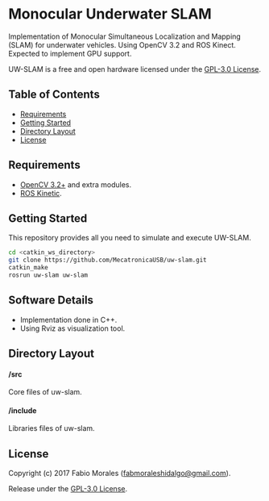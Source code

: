 # Monocular Underwater SLAM

Implementation of Monocular Simultaneous Localization and Mapping (SLAM) for underwater vehicles. Using OpenCV 3.2 and ROS Kinect. Expected to implement GPU support.

UW-SLAM is a free and open hardware licensed under the [GPL-3.0 License](https://en.wikipedia.org/wiki/GNU_General_Public_License).

## Table of Contents
- [Requirements](#requirements)
- [Getting Started](#getting-started)
- [Directory Layout](#directory-layout)
- [License](#license)

## Requirements

- [OpenCV 3.2+](http://opencv.org) and extra modules.
- [ROS Kinetic](http://wiki.ros.org/kinetic/Installation).

## Getting Started

This repository provides all you need to simulate and execute UW-SLAM.
```bash
cd <catkin_ws_directory>
git clone https://github.com/MecatronicaUSB/uw-slam.git
catkin_make
rosrun uw-slam uw-slam
```

## Software Details

- Implementation done in C++.
- Using Rviz as visualization tool.

## Directory Layout

#### /src

Core files of uw-slam.

#### /include

Libraries files of uw-slam.


## License

Copyright (c) 2017 Fabio Morales (<fabmoraleshidalgo@gmail.com>).

Release under the [GPL-3.0 License](LICENSE). 

